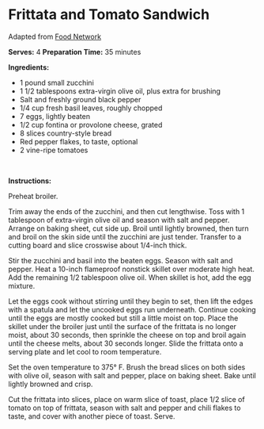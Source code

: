 Frittata and Tomato Sandwich
============================

Adapted from [Food Network](http://foodnetwork.com)

**Serves:** 4
 **Preparation Time:** 35 minutes

**Ingredients:**

-   1 pound small zucchini
-   1 1/2 tablespoons extra-virgin olive oil, plus extra for brushing
-   Salt and freshly ground black pepper
-   1/4 cup fresh basil leaves, roughly chopped
-   7 eggs, lightly beaten
-   1/2 cup fontina or provolone cheese, grated
-   8 slices country-style bread
-   Red pepper flakes, to taste, optional
-   2 vine-ripe tomatoes

 

**Instructions:**

Preheat broiler.

Trim away the ends of the zucchini, and then cut lengthwise. Toss with 1 tablespoon of extra-virgin olive oil and season with salt and pepper. Arrange on baking sheet, cut side up. Broil until lightly browned, then turn and broil on the skin side until the zucchini are just tender. Transfer to a cutting board and slice crosswise about 1/4-inch thick.

Stir the zucchini and basil into the beaten eggs. Season with salt and pepper. Heat a 10-inch flameproof nonstick skillet over moderate high heat. Add the remaining 1/2 tablespoon olive oil. When skillet is hot, add the egg mixture.

Let the eggs cook without stirring until they begin to set, then lift the edges with a spatula and let the uncooked eggs run underneath. Continue cooking until the eggs are mostly cooked but still a little moist on top. Place the skillet under the broiler just until the surface of the frittata is no longer moist, about 30 seconds, then sprinkle the cheese on top and broil again until the cheese melts, about 30 seconds longer. Slide the frittata onto a serving plate and let cool to room temperature.

Set the oven temperature to 375° F. Brush the bread slices on both sides with olive oil, season with salt and pepper, place on baking sheet. Bake until lightly browned and crisp.

Cut the frittata into slices, place on warm slice of toast, place 1/2 slice of tomato on top of frittata, season with salt and pepper and chili flakes to taste, and cover with another piece of toast. Serve.
